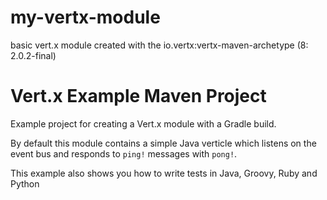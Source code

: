 # my-vertx-module

basic vert.x module created with the io.vertx:vertx-maven-archetype (8: 2.0.2-final)

# Vert.x Example Maven Project

Example project for creating a Vert.x module with a Gradle build.

By default this module contains a simple Java verticle which listens on the event bus and responds to `ping!`
messages with `pong!`.

This example also shows you how to write tests in Java, Groovy, Ruby and Python
